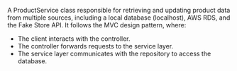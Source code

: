 A ProductService class responsible for retrieving and updating product data from multiple sources, including a local database (localhost), AWS RDS, and the Fake Store API. It follows the MVC design pattern, where:
* The client interacts with the controller.
* The controller forwards requests to the service layer.
* The service layer communicates with the repository to access the database.
